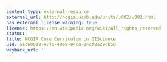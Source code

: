 ```yaml
---
content_type: external-resource
external_url: http://ncgia.ucsb.edu/units/u002/u002.html
has_external_license_warning: true
license: https://en.wikipedia.org/wiki/All_rights_reserved
status: ''
title: NCGIA Core Curriculum in GIScience
uid: 61c60618-e7f6-40e9-94ce-24cf8a29db5d
wayback_url: ''
---
```

